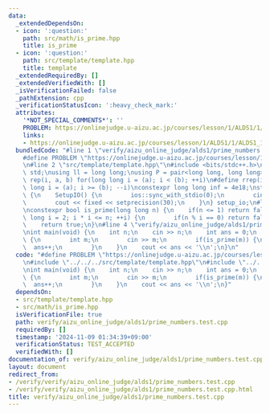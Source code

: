 ```yaml
---
data:
  _extendedDependsOn:
  - icon: ':question:'
    path: src/math/is_prime.hpp
    title: is_prime
  - icon: ':question:'
    path: src/template/template.hpp
    title: template
  _extendedRequiredBy: []
  _extendedVerifiedWith: []
  _isVerificationFailed: false
  _pathExtension: cpp
  _verificationStatusIcon: ':heavy_check_mark:'
  attributes:
    '*NOT_SPECIAL_COMMENTS*': ''
    PROBLEM: https://onlinejudge.u-aizu.ac.jp/courses/lesson/1/ALDS1/1/ALDS1_1_C
    links:
    - https://onlinejudge.u-aizu.ac.jp/courses/lesson/1/ALDS1/1/ALDS1_1_C
  bundledCode: "#line 1 \"verify/aizu_online_judge/alds1/prime_numbers.test.cpp\"\n\
    #define PROBLEM \"https://onlinejudge.u-aizu.ac.jp/courses/lesson/1/ALDS1/1/ALDS1_1_C\"\
    \n#line 2 \"src/template/template.hpp\"\n#include <bits/stdc++.h>\nusing namespace\
    \ std;\nusing ll = long long;\nusing P = pair<long long, long long>;\n#define\
    \ rep(i, a, b) for(long long i = (a); i < (b); ++i)\n#define rrep(i, a, b) for(long\
    \ long i = (a); i >= (b); --i)\nconstexpr long long inf = 4e18;\nstruct SetupIO\
    \ {\n    SetupIO() {\n        ios::sync_with_stdio(0);\n        cin.tie(0);\n\
    \        cout << fixed << setprecision(30);\n    }\n} setup_io;\n#line 3 \"src/math/is_prime.hpp\"\
    \nconstexpr bool is_prime(long long n) {\n    if(n <= 1) return false;\n    for(long\
    \ long i = 2; i * i <= n; ++i) {\n        if(n % i == 0) return false;\n    }\n\
    \    return true;\n}\n#line 4 \"verify/aizu_online_judge/alds1/prime_numbers.test.cpp\"\
    \nint main(void) {\n    int n;\n    cin >> n;\n    int ans = 0;\n    while(n--)\
    \ {\n        int m;\n        cin >> m;\n        if(is_prime(m)) {\n          \
    \  ans++;\n        }\n    }\n    cout << ans << '\\n';\n}\n"
  code: "#define PROBLEM \"https://onlinejudge.u-aizu.ac.jp/courses/lesson/1/ALDS1/1/ALDS1_1_C\"\
    \n#include \"../../../src/template/template.hpp\"\n#include \"../../../src/math/is_prime.hpp\"\
    \nint main(void) {\n    int n;\n    cin >> n;\n    int ans = 0;\n    while(n--)\
    \ {\n        int m;\n        cin >> m;\n        if(is_prime(m)) {\n          \
    \  ans++;\n        }\n    }\n    cout << ans << '\\n';\n}"
  dependsOn:
  - src/template/template.hpp
  - src/math/is_prime.hpp
  isVerificationFile: true
  path: verify/aizu_online_judge/alds1/prime_numbers.test.cpp
  requiredBy: []
  timestamp: '2024-11-09 01:34:39+09:00'
  verificationStatus: TEST_ACCEPTED
  verifiedWith: []
documentation_of: verify/aizu_online_judge/alds1/prime_numbers.test.cpp
layout: document
redirect_from:
- /verify/verify/aizu_online_judge/alds1/prime_numbers.test.cpp
- /verify/verify/aizu_online_judge/alds1/prime_numbers.test.cpp.html
title: verify/aizu_online_judge/alds1/prime_numbers.test.cpp
---
```

